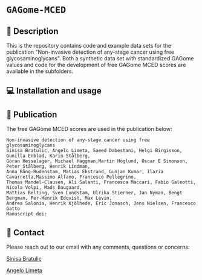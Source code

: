 # `GAGome-MCED`

## 🔬 Description

This is the repository contains code and example data sets for the publication "Non-invasive detection of any-stage cancer using free glycosaminoglycans".
Both a synthetic data set with standardized GAGome values and code for the development of free GAGome MCED scores are available in the subfolders.

## 💻 Installation and usage

## 📖 Publication

The free GAGome MCED scores are used in the publication below:
```
Non-invasive detection of any-stage cancer using free glycosaminoglycans
Sinisa Bratulic, Angelo Limeta, Saeed Dabestani, Helgi Birgisson, Gunilla Enblad, Karin Stålberg,
Göran Hesselager, Michael Häggman,Martin Höglund, Oscar E Simonson, Peter Stålberg, Henrik Lindman,
Anna Bång-Rudenstam, Matias Ekstrand, Gunjan Kumar, Ilaria Cavarretta,Massimo Alfano, Francesco Pellegrino,
Thomas Mandel-Clausen, Ali Salanti, Francesca Maccari, Fabio Galeotti, Nicola Volpi, Mads Daugaard, 
Mattias Belting, Sven Lundstam, Ulrika Stierner, Jan Nyman, Bengt Bergman, Per-Henrik Edqvist, Max Levin, 
Andrea Salonia, Henrik Kjölhede, Eric Jonasch, Jens Nielsen, Francesco Gatto
Manuscript doi:
```

## 👋 Contact

Please reach out to our email with any comments, questions or concerns:

[Sinisa Bratulic](mailto:bratulic@chalmers.se)

[Angelo Limeta](mailto:angelol@chalmers.se)
